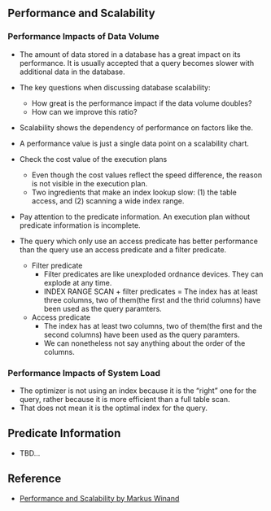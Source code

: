 ## Performance and Scalability
### Performance Impacts of Data Volume
* The amount of data stored in a database has a great impact on its performance. It is usually accepted that a query becomes slower with additional data in the database. 
* The key questions when discussing database scalability:
	* How great is the performance impact if the data volume doubles? 
	* How can we improve this ratio? 

* Scalability shows the dependency of performance on factors like the.
* A performance value is just a single data point on a scalability chart.

* Check the cost value of the execution plans
	* Even though the cost values reflect the speed difference, the reason is not visible in the execution plan.
	* Two ingredients that make an index lookup slow: (1) the table access, and (2) scanning a wide index range.
* Pay attention to the predicate information. An execution plan without predicate information is incomplete. 
* The query which only use an access predicate has better performance than the query use an access predicate and a filter predicate.
	* Filter predicate
		* Filter predicates are like unexploded ordnance devices. They can explode at any time.
		* INDEX RANGE SCAN + filter predicates = The index has at least three columns, two of them(the first and the thrid columns) have been used as the query paramters.
	* Access predicate
		* The index has at least two columns, two of them(the first and the second columns) have been used as the query paramters. 
		* We can nonetheless not say anything about the order of the columns.

### Performance Impacts of System Load		
* The optimizer is not using an index because it is the “right” one for the query, rather because it is more efficient than a full table scan. 
* That does not mean it is the optimal index for the query.

## Predicate Information
* TBD...

## Reference
* [Performance and Scalability by Markus Winand](https://use-the-index-luke.com/sql/testing-scalability)